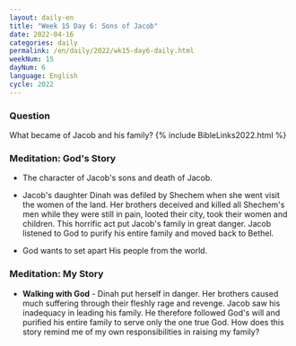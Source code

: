 ```yaml
---
layout: daily-en
title: "Week 15 Day 6: Sons of Jacob"
date: 2022-04-16
categories: daily
permalink: /en/daily/2022/wk15-day6-daily.html
weekNum: 15
dayNum: 6
language: English
cycle: 2022
---
```

### Question     
What became of Jacob and his family?
{% include BibleLinks2022.html %} 

### Meditation: God's Story   
+ The character of Jacob's sons and death of Jacob. 

+ Jacob's daughter Dinah was defiled by Shechem when she went visit the women of the land. Her brothers deceived and killed all Shechem's men while they were still in pain, looted their city, took their women and children. This horrific act put Jacob's family in great danger. Jacob listened to God to purify his entire family and moved back to Bethel.  

+ God wants to set apart His people from the world. 

### Meditation: My Story   
+ **Walking with God** - Dinah put herself in danger. Her brothers caused much suffering through their fleshly rage and revenge. Jacob saw his inadequacy in leading his family. He therefore followed God's will and purified his entire family to serve only the one true God. How does this story remind me of my own responsibilities in raising my family? 
